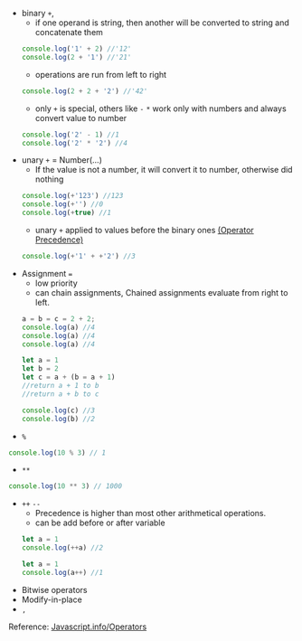 * binary `+`, 
  * if one operand is string, then another will be converted to string and concatenate them
  ```js
  console.log('1' + 2) //'12'
  console.log(2 + '1') //'21'
  ```
  * operations are run from left to right
  ```js
  console.log(2 + 2 + '2') //'42'
  ```
  * only `+` is special, others like `-` `*` work only with numbers and always convert value to number
  ```js
  console.log('2' - 1) //1
  console.log('2' * '2') //4
  ```
* unary `+` = Number(...)
  * If the value is not a number, it will convert it to number, otherwise did nothing
  ```js
  console.log(+'123') //123
  console.log(+'') //0
  console.log(+true) //1
  ```
  * unary `+` applied to values before the binary ones [(Operator Precedence)](https://developer.mozilla.org/en-US/docs/Web/JavaScript/Reference/Operators/Operator_Precedence)
  ```js
  console.log(+'1' + +'2') //3
  ```
* Assignment `=`
  * low priority 
  * can chain assignments, Chained assignments evaluate from right to left.
  ```js
  a = b = c = 2 + 2;
  console.log(a) //4
  console.log(a) //4
  console.log(a) //4
  ```
  ```js
  let a = 1
  let b = 2
  let c = a + (b = a + 1) 
  //return a + 1 to b
  //return a + b to c
  
  console.log(c) //3
  console.log(b) //2
  ```
* `%`
```js
console.log(10 % 3) // 1
```
* `**`
```js
console.log(10 ** 3) // 1000
```
* `++` `--`
  * Precedence is higher than most other arithmetical operations.
  * can be add before or after variable
  ```js
  let a = 1
  console.log(++a) //2
  ```
  ```js
  let a = 1
  console.log(a++) //1
  ```
* Bitwise operators
* Modify-in-place
* `,`

Reference: [Javascript.info/Operators](https://javascript.info/operators)

